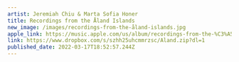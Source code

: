 ```yaml
---
artist: Jeremiah Chiu & Marta Sofia Honer
title: Recordings from the Åland Islands
new_image: /images/recordings-from-the-åland-islands.jpg
apple_link: https://music.apple.com/us/album/recordings-from-the-%C3%A5land-islands/1600846817
link: https://www.dropbox.com/s/szhh25uhcmmrzsc/Aland.zip?dl=1
published_date: 2022-03-17T18:52:57.244Z
---
```

